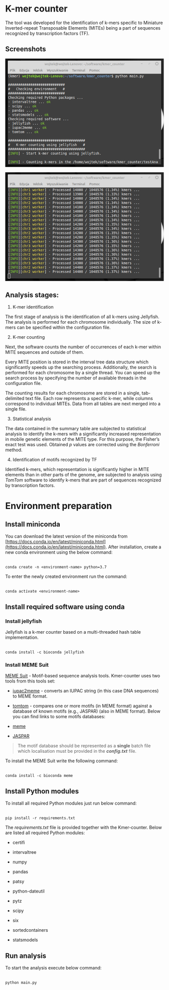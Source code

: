 # K-mer counter
The tool was developed for the identification of k-mers specific to Miniature Inverted-repeat Transposable Elements (MITEs) being a part of sequences recognized by transcription factors (TF).

## Screenshots
![Screenshot1](screenshots/screenshot1.png)

![Screenshot2](screenshots/screenshot2.png)

## Analysis stages:

1.  K-mer identification
    

The first stage of analysis is the identification of all k-mers using Jellyfish. The analysis is performed for each chromosome individually. The size of k-mers can be specified within the configuration file.

2.  K-mer counting
    

Next, the software counts the number of occurrences of each k-mer within MITE sequences and outside of them.

Every MITE position is stored in the interval tree data structure which significantly speeds up the searching process. Additionally, the search is performed for each chromosome by a single thread. You can speed up the search process by specifying the number of available threads in the configuration file.

The counting results for each chromosome are stored in a single, tab-delimited text file. Each row represents a specific k-mer, while columns correspond to individual MITEs. Data from all tables are next merged into a single file.

3.  Statistical analysis
    
The data contained in the summary table are subjected to statistical analysis to identify the k-mers with a significantly increased representation in mobile genetic elements of the MITE type. For this purpose, the Fisher’s exact test was used. Obtained *p* values are corrected using the *Bonferroni* method.

4.  Identification of motifs recognized by TF
    
Identified k-mers, which representation is significantly higher in MITE elements than in other parts of the genome, are subjected to analysis using *TomTom* software to identify k-mers that are part of sequences recognized by transcription factors.

# Environment preparation

## Install miniconda
You can download the latest version of the miniconda from [https://docs.conda.io/en/latest/miniconda.html](https://docs.conda.io/en/latest/miniconda.html). After installation, create a new conda environment using the below command:

```

conda create -n <environment-name> python=3.7

```
To enter the newly created environment run the command:
```

conda activate <environment-name>

```

## Install required software using conda

### Install jellyfish

Jellyfish is a k-mer counter based on a multi-threaded hash table implementation.

```

conda install -c bioconda jellyfish

```

### Install MEME Suit

[MEME Suit](http://web.mit.edu/meme_v4.11.4/share/doc/overview.html) - Motif-based sequence analysis tools. Kmer-counter uses two tools from this tools set:

*  [iupac2meme](http://web.mit.edu/meme_v4.11.4/share/doc/iupac2meme.html) - converts an IUPAC string (in this case DNA sequences) to MEME format.

*  [tomtom](http://web.mit.edu/meme_v4.11.4/share/doc/tomtom.html) - compares one or more motifs (in MEME format) against a database of known motifs (e.g., JASPAR) (also in MEME format). Below you can find links to some motifs databases:

*  [meme](https://meme-suite.org/meme/db/motifs)

*  [JASPAR](http://jaspar2018.genereg.net/downloads/)

> The motif database should be represented as a **single** batch file which localisation must be provided in the ***config.txt*** file.

  

To install the MEME Suit write the following command:

  

```

conda install -c bioconda meme

```

## Install Python modules

To install all required Python modules just run below command:

```

pip install -r requirements.txt

```

The *requirements.txt* file is provided together with the Kmer-counter. Below are listed all required Python modules:

* certifi

* intervaltree

* numpy

* pandas

* patsy

* python-dateutil

* pytz

* scipy

* six

* sortedcontainers

* statsmodels

## Run analysis

To start the analysis execute below command:

```

python main.py

```